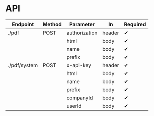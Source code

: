 # API

| Endpoint     | Method | Parameter     | In     | Required |
| ------------ | ------ | ------------- | ------ | -------- |
| ./pdf        | POST   | authorization | header | ✔        |
|              |        | html          | body   | ✔        |
|              |        | name          | body   | ✔        |
|              |        | prefix        | body   | ✔        |
| ./pdf/system | POST   | x-api-key     | header | ✔        |
|              |        | html          | body   | ✔        |
|              |        | name          | body   | ✔        |
|              |        | prefix        | body   | ✔        |
|              |        | companyId     | body   | ✔        |
|              |        | userId        | body   | ✔        |
